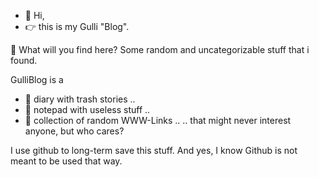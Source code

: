 - 👋 Hi, 
- 👉 this is my Gulli "Blog".


👀 What will you find here? 
Some random and uncategorizable stuff that i found.

GulliBlog is a
- 📖 diary with trash stories ..
- 📝 notepad with useless stuff ..
- 🔗 collection of random WWW-Links ..
.. that might never interest anyone, but who cares?

I use github to long-term save this stuff.
And yes, I know Github is not meant to be used that way.


<!---
GulliBlog/GulliBlog is a ✨ special ✨ repository because its `README.md` (this file) appears on your GitHub profile.
You can click the Preview link to take a look at your changes.
--->
